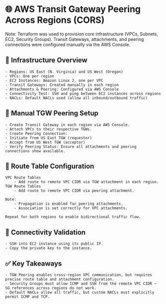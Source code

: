 # 🌐 AWS Transit Gateway Peering Across Regions (CORS)
Note: Terraform was used to provision core infrastructure (VPCs, Subnets, EC2, Security Groups). Transit Gateways, attachments, and peering connections were configured manually via the AWS Console.


## 🧱 Infrastructure Overview
	- Regions: US East (N. Virginia) and US West (Oregon)
	- VPCs: One per region
	- EC2 Instances: Amazon Linux 2, one per VPC
	- Transit Gateways: Created manually in each region
	- Attachments & Peering: Configured via AWS Console
	- Connectivity Test: SSH and ping between EC2 instances across regions
	- NACLs: Default NACLs used (allow all inbound/outbound traffic)

## 🔗 Manual TGW Peering Setup
	- Create Transit Gateway in each region via AWS Console.
	- Attach VPCs to their respective TGWs.
	- Create Peering Connection:
	- Initiate from US East TGW (requestor)
	- Accept from US West TGW (acceptor)
	- Verify Peering Status: Ensure all attachments and peering connections show available.


## 📍 Route Table Configuration
	VPC Route Tables
		- Add route to remote VPC CIDR via TGW attachment in each region.
	TGW Route Tables
		- Add route to remote VPC CIDR via peering attachment.
	
	Note:
		- Propagation is enabled for peering attachments.
		- Association is set correctly for VPC attachments.

	Repeat for both regions to enable bidirectional traffic flow.

## 🧪 Connectivity Validation
	- SSH into EC2 instance using its public IP.
	- Copy the private key to the instance.


## ✅ Key Takeaways
	- TGW Peering enables cross-region VPC communication, but requires precise route table and attachment configuration.
	- Security Groups must allow ICMP and SSH from the remote VPC CIDR — SG references across regions do not work.
	- Default NACLs allow all traffic, but custom NACLs must explicitly permit ICMP and TCP.



